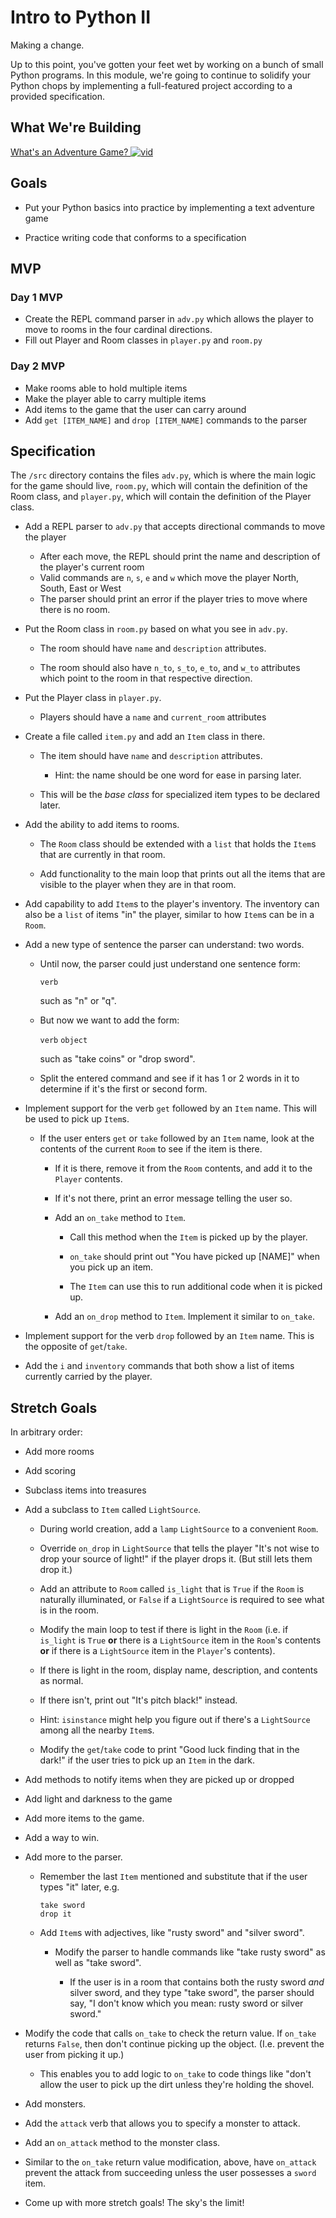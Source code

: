 # Intro to Python II

Making a change.

Up to this point, you've gotten your feet wet by working on a bunch of small Python programs. In this module, we're going to continue to solidify your Python chops by implementing a full-featured project according to a provided specification.

## What We're Building

[What's an Adventure Game? ![vid](https://tk-assets.lambdaschool.com/7928cdb4-b8a3-45a6-b231-5b9d1fc1e002_ScreenShot2019-03-22at5.47.28PM.png)](https://youtu.be/WaZccFqJUT8)

## Goals

- Put your Python basics into practice by implementing a text adventure game

- Practice writing code that conforms to a specification

## MVP

### Day 1 MVP

- Create the REPL command parser in `adv.py` which allows the player to move to rooms
  in the four cardinal directions.
- Fill out Player and Room classes in `player.py` and `room.py`

### Day 2 MVP

- Make rooms able to hold multiple items
- Make the player able to carry multiple items
- Add items to the game that the user can carry around
- Add `get [ITEM_NAME]` and `drop [ITEM_NAME]` commands to the parser

## Specification

The `/src` directory contains the files `adv.py`, which is where the main logic for the game should live, `room.py`, which will contain the definition of the Room class, and `player.py`, which will contain the definition of the Player class.

- Add a REPL parser to `adv.py` that accepts directional commands to move the player

  - After each move, the REPL should print the name and description of the player's current room
  - Valid commands are `n`, `s`, `e` and `w` which move the player North, South, East or West
  - The parser should print an error if the player tries to move where there is no room.

- Put the Room class in `room.py` based on what you see in `adv.py`.

  - The room should have `name` and `description` attributes.

  - The room should also have `n_to`, `s_to`, `e_to`, and `w_to` attributes
    which point to the room in that respective direction.

- Put the Player class in `player.py`.
  - Players should have a `name` and `current_room` attributes

* Create a file called `item.py` and add an `Item` class in there.

  - The item should have `name` and `description` attributes.

    - Hint: the name should be one word for ease in parsing later.

  - This will be the _base class_ for specialized item types to be declared
    later.

* Add the ability to add items to rooms.

  - The `Room` class should be extended with a `list` that holds the `Item`s
    that are currently in that room.

  - Add functionality to the main loop that prints out all the items that are
    visible to the player when they are in that room.

* Add capability to add `Item`s to the player's inventory. The inventory can
  also be a `list` of items "in" the player, similar to how `Item`s can be in a
  `Room`.

* Add a new type of sentence the parser can understand: two words.

  - Until now, the parser could just understand one sentence form:

    `verb`

    such as "n" or "q".

  - But now we want to add the form:

    `verb` `object`

    such as "take coins" or "drop sword".

  - Split the entered command and see if it has 1 or 2 words in it to determine
    if it's the first or second form.

* Implement support for the verb `get` followed by an `Item` name. This will be
  used to pick up `Item`s.

  - If the user enters `get` or `take` followed by an `Item` name, look at the
    contents of the current `Room` to see if the item is there.

    - If it is there, remove it from the `Room` contents, and add it to the
      `Player` contents.

    - If it's not there, print an error message telling the user so.

    - Add an `on_take` method to `Item`.

      - Call this method when the `Item` is picked up by the player.

      - `on_take` should print out "You have picked up [NAME]" when you pick up an item.

      - The `Item` can use this to run additional code when it is picked up.

    - Add an `on_drop` method to `Item`. Implement it similar to `on_take`.

* Implement support for the verb `drop` followed by an `Item` name. This is the
  opposite of `get`/`take`.

* Add the `i` and `inventory` commands that both show a list of items currently
  carried by the player.

## Stretch Goals

In arbitrary order:

- Add more rooms

- Add scoring

- Subclass items into treasures

- Add a subclass to `Item` called `LightSource`.

  - During world creation, add a `lamp` `LightSource` to a convenient `Room`.

  - Override `on_drop` in `LightSource` that tells the player "It's not wise to
    drop your source of light!" if the player drops it. (But still lets them drop
    it.)

  - Add an attribute to `Room` called `is_light` that is `True` if the `Room` is
    naturally illuminated, or `False` if a `LightSource` is required to see what
    is in the room.

  - Modify the main loop to test if there is light in the `Room` (i.e. if
    `is_light` is `True` **or** there is a `LightSource` item in the `Room`'s
    contents **or** if there is a `LightSource` item in the `Player`'s contents).

  - If there is light in the room, display name, description, and contents as
    normal.

  - If there isn't, print out "It's pitch black!" instead.

  - Hint: `isinstance` might help you figure out if there's a `LightSource`
    among all the nearby `Item`s.

  - Modify the `get`/`take` code to print "Good luck finding that in the dark!" if
    the user tries to pick up an `Item` in the dark.

- Add methods to notify items when they are picked up or dropped

- Add light and darkness to the game

- Add more items to the game.

- Add a way to win.

- Add more to the parser.

  - Remember the last `Item` mentioned and substitute that if the user types
    "it" later, e.g.

    ```
    take sword
    drop it
    ```

  - Add `Item`s with adjectives, like "rusty sword" and "silver sword".

    - Modify the parser to handle commands like "take rusty sword" as well as
      "take sword".

      - If the user is in a room that contains both the rusty sword _and_ silver
        sword, and they type "take sword", the parser should say, "I don't know
        which you mean: rusty sword or silver sword."

- Modify the code that calls `on_take` to check the return value. If `on_take`
  returns `False`, then don't continue picking up the object. (I.e. prevent the
  user from picking it up.)

  - This enables you to add logic to `on_take` to code things like "don't allow
    the user to pick up the dirt unless they're holding the shovel.

- Add monsters.

- Add the `attack` verb that allows you to specify a monster to attack.

- Add an `on_attack` method to the monster class.

- Similar to the `on_take` return value modification, above, have `on_attack`
  prevent the attack from succeeding unless the user possesses a `sword` item.

- Come up with more stretch goals! The sky's the limit!
